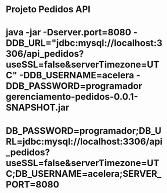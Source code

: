 # Projeto Pedidos API

# java -jar -Dserver.port=8080 -DDB_URL="jdbc:mysql://localhost:3306/api_pedidos?useSSL=false&serverTimezone=UTC" -DDB_USERNAME=acelera -DDB_PASSWORD=programador gerenciamento-pedidos-0.0.1-SNAPSHOT.jar

# DB_PASSWORD=programador;DB_URL=jdbc:mysql://localhost:3306/api_pedidos?useSSL=false&serverTimezone=UTC;DB_USERNAME=acelera;SERVER_PORT=8080